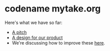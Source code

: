 # codename mytake.org

Here's what we have so far:

- [A pitch](https://github.com/nedtwigg/mytake/wiki/Pitch)
- [A design for our product](https://github.com/nedtwigg/mytake/wiki/Design)
- We're discussing how to improve these [here](https://github.com/nedtwigg/mytake/issues).

